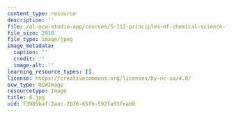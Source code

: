 ```yaml
---
content_type: resource
description: ''
file: /ol-ocw-studio-app/courses/5-112-principles-of-chemical-science-fall-2005/f3905baf2aac2b3665fb592fa93feab0_6.jpg
file_size: 2910
file_type: image/jpeg
image_metadata:
  caption: ''
  credit: ''
  image-alt: ''
learning_resource_types: []
license: https://creativecommons.org/licenses/by-nc-sa/4.0/
ocw_type: OCWImage
resourcetype: Image
title: 6.jpg
uid: f3905baf-2aac-2b36-65fb-592fa93feab0
---
```


